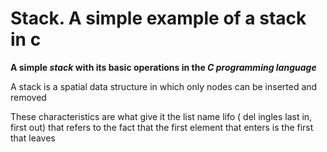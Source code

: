 # Stack. A simple example of a stack in c

**A simple _stack_ with its basic operations in the _C programming language_**

A stack is a spatial data structure in which only nodes can be inserted and removed

These characteristics are what give it the list name lifo ( del ingles last in, first out) that refers to the fact that the first element that enters is the first that leaves
